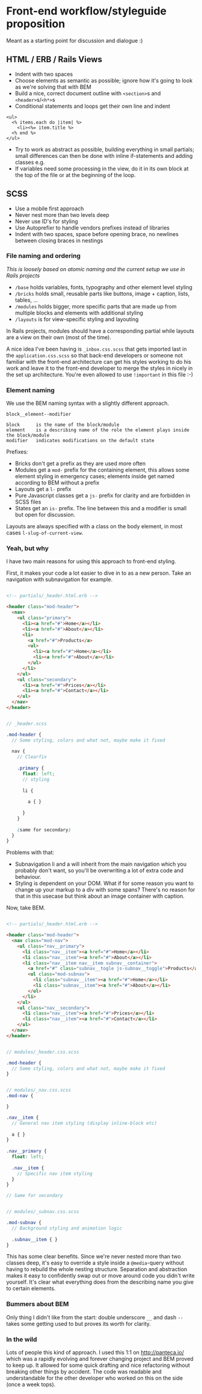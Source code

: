 # Front-end workflow/styleguide proposition

Meant as a starting point for discussion and dialogue :)

## HTML / ERB / Rails Views

- Indent with two spaces
- Choose elements as semantic as possible; ignore how it's going to look as we're solving that with BEM
- Build a nice, correct document outline with `<section>`s and `<header>`s/`<h*>`s
- Conditional statements and loops get their own line and indent

```html+erb
<ul>
  <% items.each do |item| %>
    <li><%= item.title %>
  <% end %>
</ul>
```

- Try to work as abstract as possible, building everything in small partials; small differences can then be done with inline if-statements and adding classes e.g.
- If variables need some processing in the view, do it in its own block at the top of the file or at the beginning of the loop.

## SCSS

- Use a mobile first approach
- Never nest more than two levels deep
- Never use ID's for styling
- Use Autoprefixr to handle vendors prefixes instead of libraries
- Indent with two spaces, space before opening brace, no newlines between closing braces in nestings

### File naming and ordering

*This is loosely based on atomic naming and the current setup we use in Rails projects*

- `/base` holds variables, fonts, typography and other element level styling
- `/bricks` holds small, reusable parts like buttons, image + caption, lists, tables, …
- `/modules` holds bigger, more specific parts that are made up from multiple blocks and elements with additional styling 
- `/layouts` is for view-specific styling and layouting

In Rails projects, modules should have a corresponding partial while layouts are a view on their own (most of the time).

A nice idea I've been having is `_inbox.css.scss` that gets imported last in the `application.css.scss` so that back-end developers or someone not familiar with the front-end architecture can get his styles working to do his work and leave it to the front-end developer to merge the styles in nicely in the set up architecture. You're even allowed to use `!important` in this file :-)

### Element naming 

We use the BEM naming syntax with a slightly different approach.

```
block__element--modifier

block      is the name of the block/module
element    is a describing name of the role the element plays inside the block/module
modifier   indicates modifications on the default state
```

Prefixes: 

- Bricks don't get a prefix as they are used more often
- Modules get a `mod-` prefix for the containing element, this allows some element styling in emergency cases; elements inside get named according to BEM without a prefix
- Layouts get a `l-` prefix 
- Pure Javascript classes get a `js-` prefix for clarity and are forbidden in SCSS files
- States get an `is-` prefix. The line between this and a modifier is small but open for discussion.

Layouts are always specified with a class on the body element, in most cases `l-slug-of-current-view`.

### Yeah, but why

I have two main reasons for using this approach to front-end styling.

First, it makes your code a lot easier to dive in to as a new person. Take an navigation with subnavigation for example.

```html

<!-- partials/_header.html.erb -->

<header class="mod-header">
  <nav>
    <ul class="primary">
      <li><a href="#">Home</a></li>
      <li><a href="#">About</a></li>
      <li>
        <a href="#">Products</a>
        <ul>
          <li><a href="#">Home</a></li>
          <li><a href="#">About</a></li>
        </ul>
      </li>
    </ul>
    <ul class="secondary">
      <li><a href="#">Prices</a></li>
      <li><a href="#">Contact</a></li>
    </ul>
  </nav>
</header>
```

```scss

// _header.scss

.mod-header {
  // Some styling, colors and what not, maybe make it fixed
  
  nav {
    // Clearfix
    
    .primary {
      float: left;
      // styling
      
      li {
      
        a { }
      
      }
    }
    
    (same for secondary)
  }
}
```

Problems with that:

- Subnavigation li and a will inherit from the main navigation which you probably don't want, so you'll be overwriting a lot of extra code and behaviour.
- Styling is dependent on your DOM. What if for some reason you want to change up your markup to a div with some spans? There's no reason for that in this usecase but think about an image container with caption.

Now, take BEM.

```html

<!-- partials/_header.html.erb -->

<header class="mod-header">
  <nav class="mod-nav">
    <ul class="nav__primary">
      <li class="nav__item"><a href="#">Home</a></li>
      <li class="nav__item"><a href="#">About</a></li>
      <li class="nav__item nav__item subnav__container">
        <a href="#" class="subnav__togle js-subnav__toggle">Products</a>
        <ul class="mod-subnav">
          <li class="subnav__item"><a href="#">Home</a></li>
          <li class="subnav__item"><a href="#">About</a></li>
        </ul>
      </li>
    </ul>
    <ul class="nav__secondary">
      <li class="nav__item"><a href="#">Prices</a></li>
      <li class="nav__item"><a href="#">Contact</a></li>
    </ul>
  </nav>
</header>
```

```scss

// modules/_header.css.scss

.mod-header {
  // Some styling, colors and what not, maybe make it fixed
}
```

```scss

// modules/_nav.css.scss
.mod-nav {

}

.nav__item {
  // General nav item styling (display inline-block etc)
  
  a { }
}
 
.nav__primary {
  float: left;
  
  .nav__item {
    // Specific nav item styling
  }
}

// Same for secondary
```

```scss

// modules/_subnav.css.scss

.mod-subnav {
  // Background styling and animation logic
  
  .subnav__item { }
}
```

This has some clear benefits. Since we're never nested more than two classes deep, it's easy to override a style inside a `@media`-query without having to rebuild the whole nesting structure. Separation and abstraction makes it easy to confidently swap out or move around code you didn't write yourself. It's clear what everything does from the describing name you give to certain elements.

### Bummers about BEM

Only thing I didn't like from the start: double underscore `__` and dash `--` takes some getting used to but proves its worth for clarity.

### In the wild

Lots of people this kind of approach. I used this 1:1 on http://panteca.io/ which was a rapidly evolving and forever changing project and BEM proved to keep up. It allowed for some quick drafting and nice refactoring without breaking other things by accident. The code was readable and understandable for the other developer who worked on this on the side (once a week tops).